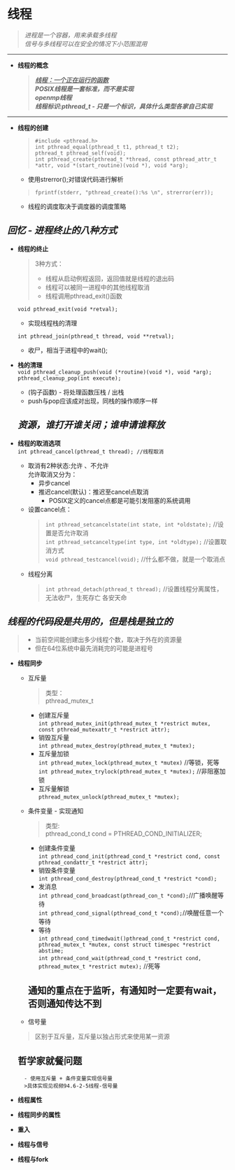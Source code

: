 # 线程  
>*进程是一个容器，用来承载多线程*  
>*信号与多线程可以在安全的情况下小范围混用*  
---  


+	__线程的概念__  
	><u>***线程：一个正在运行的函数***</u>  
	>***POSIX线程是一套标准，而不是实现***  
	>***openmp线程***  
	>***线程标识:pthread_t - 只是一个标识，具体什么类型各家自己实现***  
---  
+ __线程的创建__  
	> `#include <pthread.h>`  
	 `int pthread_equal(pthread_t t1, pthread_t t2);`  
	 `pthread_t pthread_self(void);`  
	 `int pthread_create(pthread_t *thread, const pthread_attr_t *attr, void *(start_routine)(void *), void *arg);`  
  
	- 使用strerror();对错误代码进行解析
	>`fprintf(stderr, "pthread_create():%s \n", strerror(err));`  
	- 线程的调度取决于调度器的调度策略  

## ***回忆 - 进程终止的八种方式***  

- __线程的终止__  
	>3种方式：
	>- 线程从启动例程返回，返回值就是线程的退出码  
	>- 线程可以被同一进程中的其他线程取消  
	>- 线程调用pthread_exit()函数  
	
	`void pthread_exit(void *retval);`  
	- 实现线程栈的清理

	`int pthread_join(pthread_t thread, void **retval);`  
	- 收尸，相当于进程中的wait();

- __栈的清理__  
	`void pthread_cleanup_push(void (*routine)(void *), void *arg);`  
	`pthread_cleanup_pop(int execute);`  
	- (钩子函数) - 将处理函数压栈 / 出栈
	- push与pop应该成对出现，同栈的操作顺序一样  

	## ***资源，谁打开谁关闭；谁申请谁释放***  

- __线程的取消选项__  
	`int pthread_cancel(pthread_t thread); //线程取消`  
	- 取消有2种状态:允许 、不允许  
	允许取消又分为：
		- 异步cancel
		- 推迟cancel(默认)：推迟至cancel点取消  
			- POSIX定义的cancel点都是可能引发阻塞的系统调用  
	- 设置cancel点：
		>`int pthread_setcancelstate(int state, int *oldstate);`  //设置是否允许取消  
		>`int pthread_setcanceltype(int type, int *oldtype);`  //设置取消方式  
		>`void pthread_testcancel(void);`  //什么都不做，就是一个取消点  
	- 线程分离  
		>`int pthread_detach(pthread_t thread);`  //设置线程分离属性，无法收尸，生死存亡 各安天命  
## ***线程的代码段是共用的，但是栈是独立的***  
> + 当前空间能创建出多少线程个数，取决于外在的资源量  
> + 但在64位系统中最先消耗完的可能是进程号  

+ __线程同步__  
	- 互斥量  
		>类型：  
		>pthread_mutex_t  
		- 创建互斥量  
	`int pthread_mutex_init(pthread_mutex_t *restrict mutex, const pthread_mutexattr_t *restrict attr);`  
		- 销毁互斥量  
	`int pthread_mutex_destroy(pthread_mutex_t *mutex);`  
		- 互斥量加锁  
	`int pthread_mutex_lock(pthread_mutex_t *mutex)`  //等锁，死等  
	`int pthread_mutex_trylock(pthread_mutex_t *mutex);`  //非阻塞加锁  
		- 互斥量解锁  
	`pthread_mutex_unlock(pthread_mutex_t *mutex);`  

	- 条件变量 - 实现通知  
		>类型:  
		>pthread_cond_t cond = PTHREAD_COND_INITIALIZER;  
		- 创建条件变量  
	`int pthread_cond_init(pthread_cond_t *restrict cond, const pthread_condattr_t *restrict attr);`  
		- 销毁条件变量  
	`int pthread_cond_destroy(pthread_cond_t *restrict *cond);`  
		- 发消息  
	`int pthread_cond_broadcast(pthread_con_t *cond);`//广播唤醒等待  
	`int pthread_cond_signal(pthread_cond_t *cond);`//唤醒任意一个等待  
		- 等待  
	`int pthread_cond_timedwait()pthread_cond_t *restrict cond, pthread_mutex_t *mutex, const struct timespec *restrict abstime;`  
	`int pthread_cond_wait(pthread_cond_t *restrict cond, pthread_mutex_t *restrict mutex);`  //死等  
		## 通知的重点在于监听，有通知时一定要有wait，否则通知传达不到  

	- 信号量  
	>区别于互斥量，互斥量以独占形式来使用某一资源  
	## 哲学家就餐问题  
		- 使用互斥量 + 条件变量实现信号量  
		>具体实现见视频94.6-2-5线程-信号量  

+ __线程属性__  
	
- __线程同步的属性__  

+ __重入__  

- __线程与信号__  

- __线程与fork__  

















